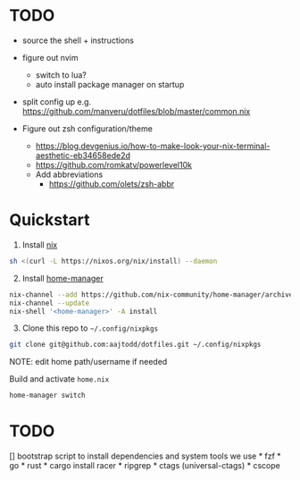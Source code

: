 # TODO

* source the shell + instructions
* figure out nvim
    * switch to lua? 
    * auto install package manager on startup

* split config up
    e.g. https://github.com/manveru/dotfiles/blob/master/common.nix

* Figure out zsh configuration/theme
    * https://blog.devgenius.io/how-to-make-look-your-nix-terminal-aesthetic-eb34658ede2d
    * https://github.com/romkatv/powerlevel10k
    * Add abbreviations
        * https://github.com/olets/zsh-abbr

# Quickstart

1. Install [nix](https://nixos.org/download.html)

```sh
sh <(curl -L https://nixos.org/nix/install) --daemon
```

2. Install [home-manager](https://github.com/nix-community/home-manager)

```sh
nix-channel --add https://github.com/nix-community/home-manager/archive/master.tar.gz home-manager
nix-channel --update
nix-shell '<home-manager>' -A install
```

3. Clone this repo to `~/.config/nixpkgs`

```sh
git clone git@github.com:aajtodd/dotfiles.git ~/.config/nixpkgs
```

NOTE: edit home path/username if needed

Build and activate `home.nix`

```sh
home-manager switch
```


# TODO
[] bootstrap script to install dependencies and system tools we use
    * fzf
    * go
    * rust
        * cargo install racer
    * ripgrep
    * ctags (universal-ctags)
    * cscope

